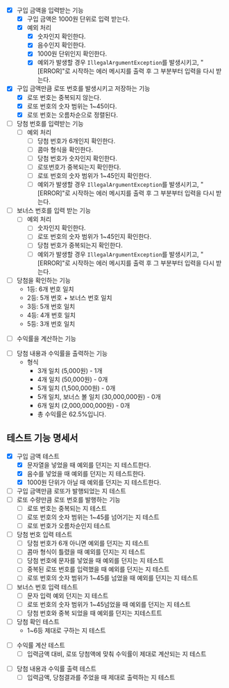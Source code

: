 * [x] 구입 금액을 입력받는 기능
    * [x] 구입 금액은 1000원 단위로 입력 받는다.
    * [x] 예외 처리
        * [x] 숫자인지 확인한다.
        * [x] 음수인지 확인한다.
        * [x] 1000원 단위인지 확인한다.
        *  [x] 예외가 발생할 경우 `IllegalArgumentException`를 발생시키고, "[ERROR]"로 시작하는 에러 메시지를 출력 후 그 부분부터 입력을 다시 받는다.
* [x] 구입 금액만큼 로또 번호를 발생시키고 저장하는 기능
    * [x] 로또 번호는 중복되지 않는다.
    * [x] 로또 번호의 숫자 범위는 1~45이다.
    * [x] 로또 번호는 오름차순으로 정렬된다.
* [ ] 당첨 번호를 입력받는 기능
    * [ ] 예외 처리
        * [ ] 당첨 번호가 6개인지 확인한다.
        * [ ] 콤마 형식을 확인한다.
        * [ ] 당첨 번호가 숫자인지 확인한다.
        * [ ] 로또번호가 중복되는지 확인한다.
        * [ ] 로또 번호의 숫자 범위가 1~45인지 확인한다.
        *  [ ] 예외가 발생할 경우 `IllegalArgumentException`를 발생시키고, "[ERROR]"로 시작하는 에러 메시지를 출력 후 그 부분부터 입력을 다시 받는다.
* [ ] 보너스 번호를 입력 받는 기능
    * [ ] 예외 처리
        * [ ] 숫자인지 확인한다.
        * [ ] 로또 번호의 숫자 범위가 1~45인지 확인한다.
        * [ ] 당첨 번호가 중복되는지 확인한다.
        * [ ] 예외가 발생할 경우 `IllegalArgumentException`를 발생시키고, "[ERROR]"로 시작하는 에러 메시지를 출력 후 그 부분부터 입력을 다시 받는다.
* [ ] 당첨을 확인하는 기능
    - 1등: 6개 번호 일치
    - 2등: 5개 번호 + 보너스 번호 일치
    - 3등: 5개 번호 일치
    - 4등: 4개 번호 일치
    - 5등: 3개 번호 일치
- [ ] 수익률을 계산하는 기능
* [ ] 당첨 내용과 수익률을 출력하는 기능
    * 형식
        * 3개 일치 (5,000원) - 1개
        * 4개 일치 (50,000원) - 0개
        * 5개 일치 (1,500,000원) - 0개
        * 5개 일치, 보너스 볼 일치 (30,000,000원) - 0개
        * 6개 일치 (2,000,000,000원) - 0개
        * 총 수익률은 62.5%입니다.

## 테스트 기능 명세서
* [x] 구입 금액 테스트
    * [x] 문자열을 넣었을 때 예외를 던지는 지 테스트한다.
    * [x] 음수를 넣었을 때 예외를 던지는 지 테스트한다.
    * [x] 1000원 단위가 아닐 때 예외를 던지는 지 테스트한다.
* [ ] 구입 금액만큼 로또가 발행되었는 지 테스트
* [ ] 로또 수량만큼 로또 번호를 발행하는 기능
    * [ ] 로또 번호는 중복되는 지 테스트
    * [ ] 로또 번호의 숫자 범위는 1~45를 넘어기는 지 테스트
    * [ ] 로또 번호가 오름차순인지  테스트
* [ ] 당첨 번호 입력 테스트
    * [ ] 당첨 번호가 6개 아니면 예외를 던지는 지 테스트
    * [ ] 콤마 형식이 틀렸을 때 예외를 던지는 지 테스트
    * [ ] 당첨 번호에 문자를 넣었을 때 예외를 던지는 지 테스트
    * [ ] 중복된 로또 번호를 입력했을 때 예외를 던지는 지 테스트
    * [ ] 로또 번호의 숫자 범위가 1~45를 넘었을 때 예외를 던지는 지 테스트

* [ ] 보너스 번호 입력 테스트
    * [ ] 문자 입력 예외 던지는 지 테스트
    * [ ] 로또 번호의 숫자 범위가 1~45넘었을 때 예외를 던지는 지 테스트
    * [ ] 당첨 번호와 중복 되었을 때 예외를 던지는 지테스트트
* [ ] 당첨 확인 테스트
    - 1~6등 제대로 구하는 지 테스트
- [ ] 수익률 계산 테스트
    - [ ] 입력금액 대비, 로또 당첨액에 맞춰 수익률이 제대로 계산되는 지 테스트
* [ ] 당첨 내용과 수익률 출력 테스트
    * [ ] 입력금액, 당첨결과를 주었을 때 제대로 출력하는 지 테스트
